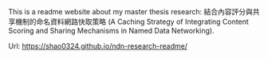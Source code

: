 This is a readme website about my master thesis research: 結合內容評分與共享機制的命名資料網路快取策略 (A Caching Strategy of Integrating Content Scoring and Sharing Mechanisms in Named Data Networking).

Url: https://shao0324.github.io/ndn-research-readme/
